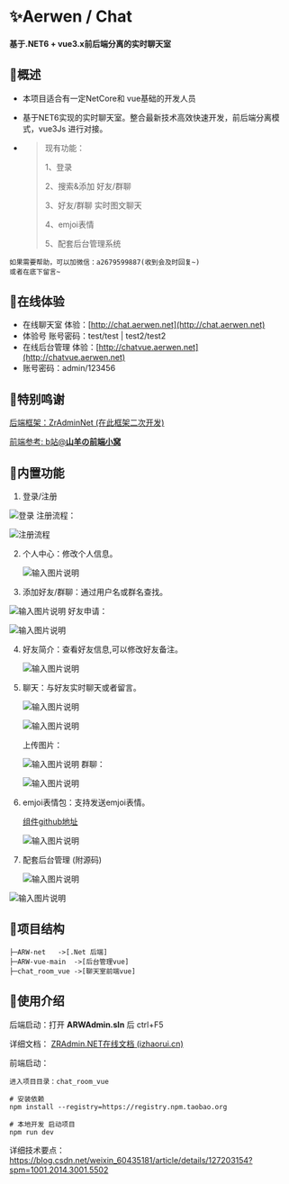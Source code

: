 

# ✨Aerwen / Chat

#### 基于.NET6 + vue3.x前后端分离的实时聊天室



##  🍭概述

- 本项目适合有一定NetCore和 vue基础的开发人员

- 基于NET6实现的实时聊天室。整合最新技术高效快速开发，前后端分离模式，vue3Js 进行对接。

- > 现有功能：
  >
  > 1、登录
  >
  > 2、搜索&添加 好友/群聊
  >
  > 3、好友/群聊 实时图文聊天
  >
  > 4、emjoi表情
  >
  > 5、配套后台管理系统

```
如果需要帮助，可以加微信：a2679599887(收到会及时回复~)
或者在底下留言~
```

## 🍿在线体验

- 在线聊天室 体验：[http://chat.aerwen.net](http://chat.aerwen.net)
- 体验号 账号密码：test/test  |  test2/test2
- 在线后台管理 体验：[http://chatvue.aerwen.net](http://chatvue.aerwen.net)
- 账号密码：admin/123456



## 🌺特别鸣谢

[后端框架：ZrAdminNet (在此框架二次开发)](https://gitee.com/izory/ZrAdminNetCore?_from=gitee_search)

[前端参考: b站@**山羊の前端小窝**](https://space.bilibili.com/266664645/video)



## 🍕内置功能

1. 登录/注册
    
![登录](ARW-net/document/%E7%99%BB%E5%BD%95%E7%95%8C%E9%9D%A2.jpg)
   注册流程：

   ![注册流程](ARW-net/document/image/%E6%B3%A8%E5%86%8C%E6%B5%81%E7%A8%8B.gif)

2. 个人中心：修改个人信息。

   ![输入图片说明](ARW-net/document/image/%E4%B8%AA%E4%BA%BA%E4%B8%AD%E5%BF%83.jpg)

3. 添加好友/群聊：通过用户名或群名查找。

   
![输入图片说明](ARW-net/document/image/%E8%81%8A%E5%A4%A9%E9%A6%96%E9%A1%B5.jpg)
   好友申请：

   ![输入图片说明](ARW-net/document/image/%E5%A5%BD%E5%8F%8B%E7%94%B3%E8%AF%B7.jpg)

4. 好友简介：查看好友信息,可以修改好友备注。

   ![输入图片说明](ARW-net/document/image/%E5%A5%BD%E5%8F%8B%E7%AE%80%E4%BB%8B.jpg)

5. 聊天：与好友实时聊天或者留言。

   ![输入图片说明](ARW-net/document/image/%E8%81%8A%E5%A4%A9%E6%88%AA%E5%9B%BE.jpg)

   ![输入图片说明](ARW-net/document/image/%E5%AE%9E%E6%97%B6%E8%81%8A%E5%A4%A9%E6%BC%94%E7%A4%BA.gif)

   上传图片：

   ![输入图片说明](ARW-net/document/image/%E4%B8%8A%E4%BC%A0%E5%9B%BE%E7%89%87.gif)
   群聊：

   ![输入图片说明](ARW-net/document/image/%E7%BE%A4%E8%81%8A%E6%BC%94%E7%A4%BA.gif)

6. emjoi表情包：支持发送emjoi表情。

   [组件github地址](https://github.com/ADKcodeXD/Vue3-Emoji)

   ![输入图片说明](ARW-net/document/image/emjoi%E8%A1%A8%E6%83%85%E5%8C%85.gif)
7. 配套后台管理 (附源码)

   ![输入图片说明](ARW-net/document/image/%E5%90%8E%E5%8F%B0%E9%A6%96%E9%A1%B5.jpg)

![输入图片说明](ARW-net/document/image/%E5%90%8E%E5%8F%B0%E8%B4%A6%E6%88%B7%E7%AE%A1%E7%90%86.jpg)



## 🍞项目结构

```
├─ARW-net	->[.Net 后端]
├─ARW-vue-main	->[后台管理vue]
├─chat_room_vue	->[聊天室前端vue]
```



## 🔧使用介绍

后端启动：打开 **ARWAdmin.sln** 后 ctrl+F5

详细文档： [ZRAdmin.NET在线文档 (izhaorui.cn)](http://www.izhaorui.cn/doc/)



前端启动： 

```
进入项目目录：chat_room_vue

# 安装依赖
npm install --registry=https://registry.npm.taobao.org

# 本地开发 启动项目
npm run dev
```



详细技术要点：https://blog.csdn.net/weixin_60435181/article/details/127203154?spm=1001.2014.3001.5502

